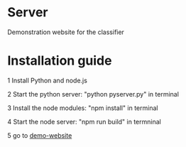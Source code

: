 # Server

Demonstration website for the classifier

# Installation guide

1 Install Python and node.js

2 Start the python server: "python pyserver.py" in terminal

3 Install the node modules: "npm install" in terminal

4 Start the node server: "npm run build" in termninal

5 go to [demo-website](http://localhost:3000)